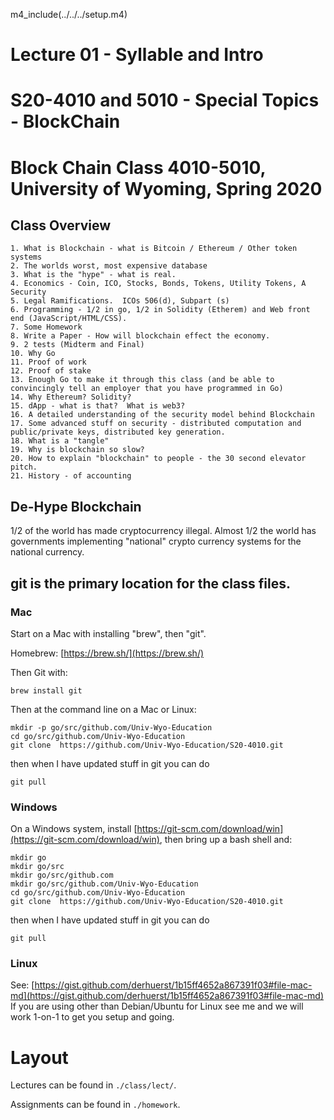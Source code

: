
m4_include(../../../setup.m4)

# Lecture 01 - Syllable and Intro

# S20-4010 and 5010 - Special Topics - BlockChain
# Block Chain Class 4010-5010, University of Wyoming, Spring 2020

## Class Overview
	1. What is Blockchain - what is Bitcoin / Ethereum / Other token systems
	2. The worlds worst, most expensive database
	3. What is the "hype" - what is real.
	4. Economics - Coin, ICO, Stocks, Bonds, Tokens, Utility Tokens, A Security
	5. Legal Ramifications.  ICOs 506(d), Subpart (s)
	6. Programming - 1/2 in go, 1/2 in Solidity (Etherem) and Web front end (JavaScript/HTML/CSS).
	7. Some Homework
	8. Write a Paper - How will blockchain effect the economy.
	9. 2 tests (Midterm and Final)
	10. Why Go
	11. Proof of work
	12. Proof of stake
	13. Enough Go to make it through this class (and be able to convincingly tell an employer that you have programmed in Go)
	14. Why Ethereum? Solidity?
	15. dApp - what is that?  What is web3?
	16. A detailed understanding of the security model behind Blockchain
	17. Some advanced stuff on security - distributed computation and public/private keys, distributed key generation.
	18. What is a "tangle"
	19. Why is blockchain so slow?
	20. How to explain "blockchain" to people - the 30 second elevator pitch.
	21. History - of accounting

## De-Hype Blockchain

1/2 of the world has made cryptocurrency illegal.  Almost 1/2 the world has governments implementing  "national" crypto 
currency systems for the national currency.



## git is the primary location for the class files.

### Mac

Start on a Mac with installing "brew", then "git".

Homebrew: [https://brew.sh/](https://brew.sh/)

Then Git with:

```
brew install git
```

Then at the command line on a Mac or Linux:

```
mkdir -p go/src/github.com/Univ-Wyo-Education
cd go/src/github.com/Univ-Wyo-Education
git clone  https://github.com/Univ-Wyo-Education/S20-4010.git
```

then when I have updated stuff in git you can do

```
git pull
```

### Windows


On a Windows system, install [https://git-scm.com/download/win](https://git-scm.com/download/win), then bring up a bash shell
and:

```
mkdir go
mkdir go/src
mkdir go/src/github.com
mkdir go/src/github.com/Univ-Wyo-Education
cd go/src/github.com/Univ-Wyo-Education
git clone  https://github.com/Univ-Wyo-Education/S20-4010.git
```

then when I have updated stuff in git you can do

```
git pull
```

### Linux

See: [https://gist.github.com/derhuerst/1b15ff4652a867391f03#file-mac-md](https://gist.github.com/derhuerst/1b15ff4652a867391f03#file-mac-md)
If you are using other than Debian/Ubuntu for Linux see me and we will work 1-on-1 to get you setup and going.


# Layout

Lectures can be found in `./class/lect/`.  

Assignments can be found in `./homework`.


